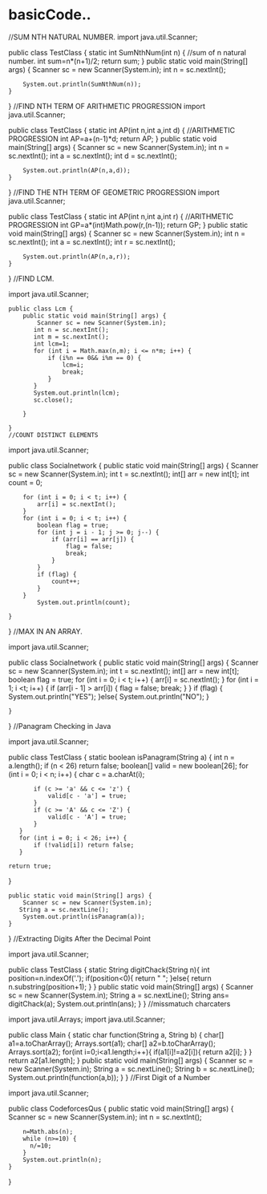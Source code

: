 # basicCode..
//SUM NTH NATURAL NUMBER.
import java.util.Scanner;

public class TestClass {
    static int SumNthNum(int n) {
        //sum of n natural number.
        int sum=n*(n+1)/2;
        return sum;
    }
    public static void main(String[] args) {
        Scanner sc = new Scanner(System.in);
        int n = sc.nextInt();

        System.out.println(SumNthNum(n));
    }
}
//FIND NTH TERM OF ARITHMETIC PROGRESSION
import java.util.Scanner;

public class TestClass {
    static int AP(int n,int a,int d) {
        //ARITHMETIC PROGRESSION
        int AP=a+(n-1)*d;
        return AP;
    }
    public static void main(String[] args) {
        Scanner sc = new Scanner(System.in);
        int n = sc.nextInt();
        int a = sc.nextInt();
        int d = sc.nextInt();

        System.out.println(AP(n,a,d));
    }
}
//FIND THE NTH TERM OF GEOMETRIC PROGRESSION
import java.util.Scanner;

public class TestClass {
    static int AP(int n,int a,int r) {
        //ARITHMETIC PROGRESSION
        int GP=a*(int)Math.pow(r,(n-1));
        return GP;
    }
    public static void main(String[] args) {
        Scanner sc = new Scanner(System.in);
        int n = sc.nextInt();
        int a = sc.nextInt();
        int r = sc.nextInt();

        System.out.println(AP(n,a,r));
    }
}
//FIND LCM.

import java.util.Scanner;

    public class Lcm {
        public static void main(String[] args) {
            Scanner sc = new Scanner(System.in);
           int n = sc.nextInt();
           int m = sc.nextInt();
           int lcm=1;
           for (int i = Math.max(n,m); i <= n*m; i++) {
               if (i%n == 0&& i%m == 0) {
                   lcm=i;
                   break;
               }
           }
           System.out.println(lcm);
           sc.close();

        }

    }
    //COUNT DISTINCT ELEMENTS

    
import java.util.Scanner;

public class Socialnetwork {
    public static void main(String[] args) {
        Scanner sc = new Scanner(System.in);
        int t = sc.nextInt();
        int[] arr = new int[t];
        int count = 0;

        for (int i = 0; i < t; i++) {
            arr[i] = sc.nextInt();
        }
        for (int i = 0; i < t; i++) {
            boolean flag = true;
            for (int j = i - 1; j >= 0; j--) {
                if (arr[i] == arr[j]) {
                    flag = false;
                    break;
                }
            }
            if (flag) {
                count++;
            }
        }
            System.out.println(count);

    }
}
//MAX IN AN ARRAY.

import java.util.Scanner;

public class Socialnetwork {
    public static void main(String[] args) {
        Scanner sc = new Scanner(System.in);
        int t = sc.nextInt();
        int[] arr = new int[t];
         boolean flag = true;
        for (int i = 0; i < t; i++) {
            arr[i] = sc.nextInt();
        }
        for (int i = 1; i <t; i++) {
            if (arr[i - 1] > arr[i]) {
                flag = false;
                break;
            }
        }
        if (flag) {
            System.out.println("YES");
        }else{
            System.out.println("NO");
        }

    }
}
//Panagram Checking in Java

import java.util.Scanner;

public  class TestClass {
   static boolean isPanagram(String a) {
       int n = a.length();
       if (n < 26) return false;
       boolean[] valid = new boolean[26];
       for (int i = 0; i < n; i++) {
           char c = a.charAt(i);

           if (c >= 'a' && c <= 'z') {
               valid[c - 'a'] = true;
           }
           if (c >= 'A' && c <= 'Z') {
               valid[c - 'A'] = true;
           }
       }
       for (int i = 0; i < 26; i++) {
           if (!valid[i]) return false;
       }

    return true;

   }

    public static void main(String[] args) {
        Scanner sc = new Scanner(System.in);
       String a = sc.nextLine();
        System.out.println(isPanagram(a));
    }
}
//Extracting Digits After the Decimal Point

import java.util.Scanner;

public  class TestClass {
  static String digitChack(String n){
      int position=n.indexOf('.');
      if(position<0){
          return " ";
      }else{
          return n.substring(position+1);
      }
   }
    public static void main(String[] args) {
        Scanner sc = new Scanner(System.in);
       String a = sc.nextLine();
      String ans= digitChack(a);
      System.out.println(ans);
    }
}
//missmatuch charcaters

import java.util.Arrays;
import java.util.Scanner;

public class Main {
     static char function(String a, String b) {
         char[] a1=a.toCharArray();
         Arrays.sort(a1);
         char[] a2=b.toCharArray();
         Arrays.sort(a2);
         for(int i=0;i<a1.length;i++){
             if(a1[i]!=a2[i]){
                 return a2[i];
             }
         }
         return a2[a1.length];
     }
    public static void main(String[] args) {
       Scanner sc = new Scanner(System.in);
     String a = sc.nextLine();
     String b = sc.nextLine();
     System.out.println(function(a,b));
}
}
//First Digit of a Number

import java.util.Scanner;

public class CodeforcesQus {
    public static void main(String[] args) {
        Scanner sc = new Scanner(System.in);
        int n = sc.nextInt();

        n=Math.abs(n);
        while (n>=10) {
          n/=10;
        }
        System.out.println(n);
    }
}
